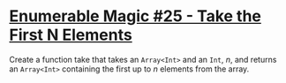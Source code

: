 # [Enumerable Magic #25 - Take the First N Elements](https://www.codewars.com/kata/545afd0761aa4c3055001386/train/swift)

Create a function take that takes an `Array<Int>` and an `Int`, *n*, and returns an `Array<Int>` containing the first up to *n* elements from the array.
